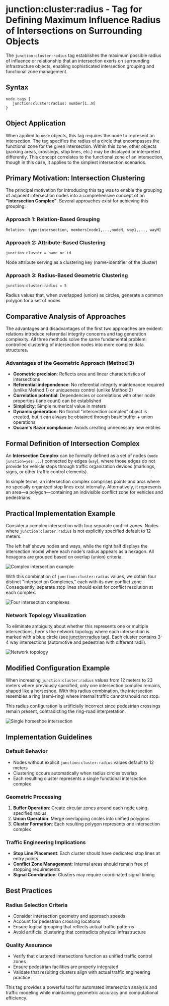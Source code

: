 # junction:cluster:radius - Tag for Defining Maximum Influence Radius of Intersections on Surrounding Objects

The `junction:cluster:radius` tag establishes the maximum possible radius of influence or relationship that an intersection exerts on surrounding infrastructure objects, enabling sophisticated intersection grouping and functional zone management.

## Syntax

```
node.tags {
   junction:cluster:radius: number[1..N]
}
```

## Object Application

When applied to `node` objects, this tag requires the node to represent an intersection. The tag specifies the radius of a circle that encompasses the functional zone for the given intersection. Within this zone, other objects (parking areas, crossings, stop lines, etc.) may be displayed or interpreted differently. This concept correlates to the functional zone of an intersection, though in this case, it applies to the simplest intersection scenarios.

## Primary Motivation: Intersection Clustering

The principal motivation for introducing this tag was to enable the grouping of adjacent intersection nodes into a comprehensive concept of an **"Intersection Complex"**. Several approaches exist for achieving this grouping:

### Approach 1: Relation-Based Grouping
```
Relation: type:intersection, members[node1,...,nodeN, way1,..., wayM]
```

### Approach 2: Attribute-Based Clustering
```
junction:cluster = name or id
```
Node attribute serving as a clustering key (name-identifier of the cluster)

### Approach 3: Radius-Based Geometric Clustering
```
junction:cluster:radius = 5
```
Radius values that, when overlapped (union) as circles, generate a common polygon for a set of nodes

## Comparative Analysis of Approaches

The advantages and disadvantages of the first two approaches are evident: relations introduce referential integrity concerns and tag generation complexity. All three methods solve the same fundamental problem: controlled clustering of intersection nodes into more complex data structures.

### Advantages of the Geometric Approach (Method 3)

- **Geometric precision**: Reflects area and linear characteristics of intersections
- **Referential independence**: No referential integrity maintenance required (unlike Method 1) or uniqueness control (unlike Method 2)
- **Correlation potential**: Dependencies or correlations with other node properties (lane count) can be established
- **Simplicity**: Simple numerical value in meters
- **Dynamic generation**: No formal "intersection complex" object is created, but it can always be obtained through basic buffer + union operations
- **Occam's Razor compliance**: Avoids creating unnecessary new entities

## Formal Definition of Intersection Complex

An **Intersection Complex** can be formally defined as a set of nodes (`node junction=yes|...`) connected by edges (`way`), where those edges do not provide for vehicle stops through traffic organization devices (markings, signs, or other traffic control elements).

In simple terms, an intersection complex comprises points and arcs where no specially organized stop lines exist internally. Alternatively, it represents an area—a polygon—containing an indivisible conflict zone for vehicles and pedestrians.

## Practical Implementation Example

Consider a complex intersection with four separate conflict zones. Nodes where `junction:cluster:radius` is not explicitly specified default to 12 meters.

The left half shows nodes and ways, while the right half displays the intersection model where each node's radius appears as a hexagon. All hexagons are grouped based on overlap (union) criteria.

![Complex intersection example](./../ru/img/junction:cluster:radius-img1.png)

With this combination of `junction:cluster:radius` values, we obtain four distinct "Intersection Complexes," each with its own conflict zone. Consequently, separate stop lines should exist for conflict resolution at each complex.

![Four intersection complexes](./../ru/img/junction:cluster:radius-img4.png)

### Network Topology Visualization

To eliminate ambiguity about whether this represents one or multiple intersections, here's the network topology where each intersection is marked with a blue circle (see [junction:radius](./node.tags.junction:radius.md) tag). Each cluster contains 3-4 way intersections (automotive and pedestrian with different radii).

![Network topology](./../ru/img/junction:cluster:radius-img5.png)

## Modified Configuration Example

When increasing `junction:cluster:radius` values from 12 meters to 23 meters where previously specified, only one intersection complex remains, shaped like a horseshoe. With this radius combination, the intersection resembles a ring (semi-ring) where internal traffic cannot/should not stop.

This radius configuration is artificially incorrect since pedestrian crossings remain present, contradicting the ring-road interpretation.

![Single horseshoe intersection](./../ru/img/junction:cluster:radius-img3.png)

## Implementation Guidelines

### Default Behavior
- Nodes without explicit `junction:cluster:radius` values default to 12 meters
- Clustering occurs automatically when radius circles overlap
- Each resulting cluster represents a single functional intersection complex

### Geometric Processing
1. **Buffer Operation**: Create circular zones around each node using specified radius
2. **Union Operation**: Merge overlapping circles into unified polygons
3. **Cluster Formation**: Each resulting polygon represents one intersection complex

### Traffic Engineering Implications
- **Stop Line Placement**: Each cluster should have dedicated stop lines at entry points
- **Conflict Zone Management**: Internal areas should remain free of stopping requirements
- **Signal Coordination**: Clusters may require coordinated signal timing

## Best Practices

### Radius Selection Criteria
- Consider intersection geometry and approach speeds
- Account for pedestrian crossing locations
- Ensure logical grouping that reflects actual traffic patterns
- Avoid artificial clustering that contradicts physical infrastructure

### Quality Assurance
- Verify that clustered intersections function as unified traffic control zones
- Ensure pedestrian facilities are properly integrated
- Validate that resulting clusters align with actual traffic engineering practice

This tag provides a powerful tool for automated intersection analysis and traffic modeling while maintaining geometric accuracy and computational efficiency.
